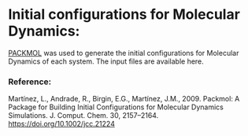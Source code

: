 # Initial configurations for Molecular Dynamics:

[PACKMOL](http://m3g.iqm.unicamp.br/packmol) was used to generate the initial configurations for Molecular Dynamics of each system. 
The input files are available here.

### Reference:
Martínez, L., Andrade, R., Birgin, E.G., Martínez, J.M., 2009. Packmol: A Package for Building Initial Configurations for Molecular Dynamics Simulations. J. Comput. Chem. 30, 2157–2164. https://doi.org/10.1002/jcc.21224
